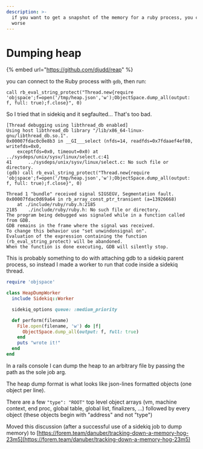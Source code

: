 ```yaml
---
description: >-
  if you want to get a snapshot of the memory for a ruby process, you could do
  worse
---
```


# Dumping heap

{% embed url="https://github.com/djudd/reap" %}



 you can connect to the Ruby process with `gdb`, then run:

```text
call rb_eval_string_protect("Thread.new{require 'objspace';f=open('/tmp/heap.json','w');ObjectSpace.dump_all(output: f, full: true);f.close}", 0)
```

So I tried that in sidekiq and it segfaulted... That's too bad.

```text
[Thread debugging using libthread_db enabled]
Using host libthread_db library "/lib/x86_64-linux-gnu/libthread_db.so.1".
0x00007fdac0c0e8b3 in __GI___select (nfds=14, readfds=0x7fdaaef4ef80, writefds=0x0, 
    exceptfds=0x0, timeout=0x0) at ../sysdeps/unix/sysv/linux/select.c:41
41      ../sysdeps/unix/sysv/linux/select.c: No such file or directory.
(gdb) call rb_eval_string_protect("Thread.new{require 'objspace';f=open('/tmp/heap.json','w');ObjectSpace.dump_all(output: f, full: true);f.close}", 0)

Thread 1 "bundle" received signal SIGSEGV, Segmentation fault.
0x00007fdac0d69a64 in rb_array_const_ptr_transient (a=13926668)
    at ./include/ruby/ruby.h:2185
2185    ./include/ruby/ruby.h: No such file or directory.
The program being debugged was signaled while in a function called from GDB.
GDB remains in the frame where the signal was received.
To change this behavior use "set unwindonsignal on".
Evaluation of the expression containing the function
(rb_eval_string_protect) will be abandoned.
When the function is done executing, GDB will silently stop.
```

This is probably something to do with attaching gdb to a sidekiq parent process, so instead I made a worker to run that code inside a sidekiq thread.

```ruby
require 'objspace'

class HeapDumpWorker
  include Sidekiq::Worker

  sidekiq_options queue: :medium_priority

  def perform(filename)
    File.open(filename, 'w') do |f|
      ObjectSpace.dump_all(output: f, full: true)
    end
    puts "wrote it!"
  end
end

```

In a rails console I can dump the heap to an arbitrary file by passing the path as the sole job arg.



The heap dump format is what looks like json-lines formatted objects \(one object per line\).



There are a few `"type": "ROOT"` top level object arrays \(vm, machine context, end proc, global table, global list, finalizers, ...\) followed by every object \(these objects begin with "address" and not "type"\)



Moved this discussion \(after a successful use of a sidekiq job to dump memory\) to [https://forem.team/danuber/tracking-down-a-memory-hog-23m5](https://forem.team/danuber/tracking-down-a-memory-hog-23m5) 

